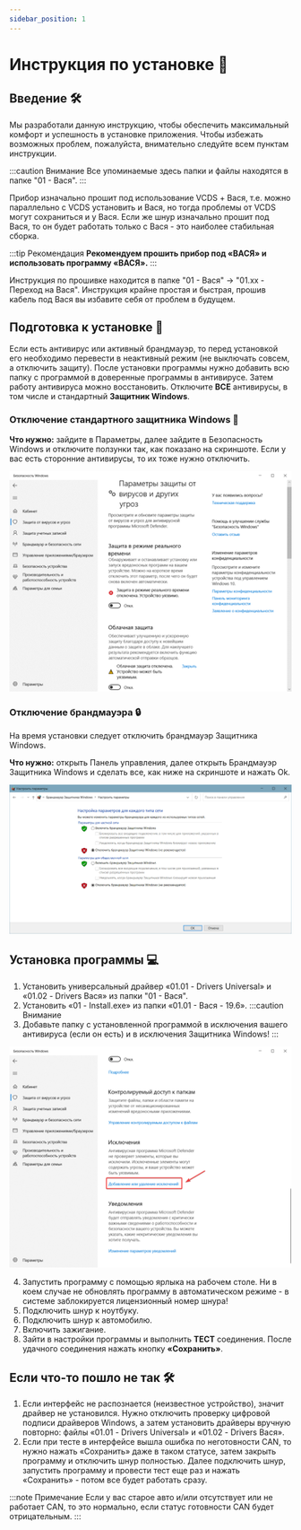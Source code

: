 ```yaml
---
sidebar_position: 1
---
```


# Инструкция по установке 📝

## Введение 🛠️

Мы разработали данную инструкцию, чтобы обеспечить максимальный комфорт и успешность в установке приложения. Чтобы избежать возможных проблем, пожалуйста, внимательно следуйте всем пунктам инструкции.

:::caution Внимание
Все упоминаемые здесь папки и файлы находятся в папке "01 - Вася".
:::

Прибор изначально прошит под использование VCDS + Вася, т.е. можно параллельно с VCDS установить и Вася, но тогда проблемы от VCDS могут сохраниться и у Вася. Если же шнур изначально прошит под Вася, то он будет работать только с Вася - это наиболее стабильная сборка.

:::tip Рекомендация
**Рекомендуем прошить прибор под «ВАСЯ» и использовать программу «ВАСЯ».**
:::

Инструкция по прошивке находится в папке "01 - Вася" -> "01.xx - Переход на Вася". Инструкция крайне простая и быстрая, прошив кабель под Вася вы избавите себя от проблем в будущем.

## Подготовка к установке 🔧

Если есть антивирус или активный брандмауэр, то перед установкой его необходимо перевести в неактивный режим (не выключать совсем, а отключить защиту). После установки программы нужно добавить всю папку с программой в доверенные программы в антивирусе. Затем работу антивируса можно восстановить. Отключите **ВСЕ** антивирусы, в том числе и стандартный **Защитник Windows**.

### Отключение стандартного защитника Windows 🔧

**Что нужно:** зайдите в Параметры, далее зайдите в Безопасность Windows и отключите ползунки так, как показано на скриншоте. Если у вас есть сторонние антивирусы, то их тоже нужно отключить.

![Отключение защиты](./img/vasya/image1.png)

### Отключение брандмауэра 🔒

На время установки следует отключить брандмауэр Защитника Windows.

**Что нужно:** открыть Панель управления, далее открыть Брандмауэр Защитника Windows и сделать все, как ниже на скриншоте и нажать Ok.

![Отключение брандмауэра](./img/vasya/image2.png)

## Установка программы 💻

1. Установить универсальный драйвер «01.01 - Drivers Universal» и «01.02 - Drivers Вася» из папки "01 - Вася".
2. Установить «01 - Install.exe» из папки «01.01 - Вася - 19.6».
:::caution Внимание
3. Добавьте папку с установленной программой в исключения вашего антивируса (если он есть) и в исключения Защитника Windows!
:::

![Добавление исключений](./img/vasya/image3.png)

4. Запустить программу с помощью ярлыка на рабочем столе. Ни в коем случае не обновлять программу в автоматическом режиме - в системе заблокируется лицензионный номер шнура!
5. Подключить шнур к ноутбуку.
6. Подключить шнур к автомобилю.
7. Включить зажигание.
8. Зайти в настройки программы и выполнить **TECT** соединения. После удачного соединения нажать кнопку **«Сохранить»**.

## Если что-то пошло не так 🛠️

1. Если интерфейс не распознается (неизвестное устройство), значит драйвер не установился. Нужно отключить проверку цифровой подписи драйверов Windows, а затем установить драйверы вручную повторно: файлы «01.01 - Drivers Universal» и «01.02 - Drivers Вася».
2. Если при тесте в интерфейсе вышла ошибка по неготовности CAN, то нужно нажать «Сохранить» даже в таком статусе, затем закрыть программу и отключить шнур полностью. Далее подключить шнур, запустить программу и провести тест еще раз и нажать «Сохранить» - потом все будет работать сразу.

:::note Примечание
Если у вас старое авто и/или отсутствует или не работает CAN, то это нормально, если статус готовности CAN будет отрицательным.
:::
